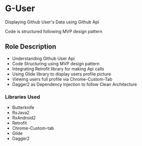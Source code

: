 # G-User
Displaying Github User's Data using Github Api

Code is structured following MVP design pattern

## Role Description
- Understanding Github User Api
- Code Structuring using MVP design pattern
- Integrating Retrofit library for making Api calls
- Using Glide library to display users profile picture
- Viewing users full profile via Chrome-Custom-Tab
- Dagger2 as Dependency Injection to follow Clean Architecture

### Libraries Used
* Butterknife
* RxJava2
* RxAndroid2
* Retrofit
* Chrome-Custom-tab
* Glide
* Dagger2
